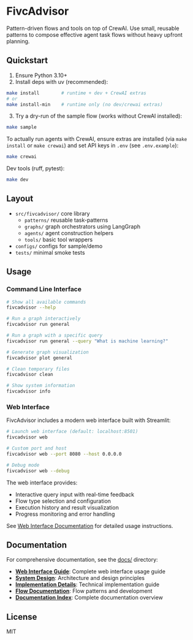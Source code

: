 # FivcAdvisor

Pattern-driven flows and tools on top of CrewAI. Use small, reusable patterns to compose effective agent task flows without heavy upfront planning.

## Quickstart

1. Ensure Python 3.10+
2. Install deps with uv (recommended):

```bash
make install        # runtime + dev + CrewAI extras
# or
make install-min    # runtime only (no dev/crewai extras)
```

3. Try a dry-run of the sample flow (works without CrewAI installed):

```bash
make sample
```

To actually run agents with CrewAI, ensure extras are installed (via `make install` or `make crewai`) and set API keys in `.env` (see `.env.example`):

```bash
make crewai
```

Dev tools (ruff, pytest):

```bash
make dev
```

## Layout

- `src/fivcadvisor/` core library
  - `patterns/` reusable task-patterns
  - `graphs/` graph orchestrators using LangGraph
  - `agents/` agent construction helpers
  - `tools/` basic tool wrappers
- `configs/` configs for sample/demo
- `tests/` minimal smoke tests

## Usage

### Command Line Interface

```bash
# Show all available commands
fivcadvisor --help

# Run a graph interactively
fivcadvisor run general

# Run a graph with a specific query
fivcadvisor run general --query "What is machine learning?"

# Generate graph visualization
fivcadvisor plot general

# Clean temporary files
fivcadvisor clean

# Show system information
fivcadvisor info
```

### Web Interface

FivcAdvisor includes a modern web interface built with Streamlit:

```bash
# Launch web interface (default: localhost:8501)
fivcadvisor web

# Custom port and host
fivcadvisor web --port 8080 --host 0.0.0.0

# Debug mode
fivcadvisor web --debug
```

The web interface provides:
- Interactive query input with real-time feedback
- Flow type selection and configuration
- Execution history and result visualization
- Progress monitoring and error handling

See [Web Interface Documentation](docs/WEB_INTERFACE.md) for detailed usage instructions.

## Documentation

For comprehensive documentation, see the [docs/](docs/) directory:

- **[Web Interface Guide](docs/WEB_INTERFACE.md)**: Complete web interface usage guide
- **[System Design](docs/DESIGN.md)**: Architecture and design principles
- **[Implementation Details](docs/STREAMLIT_IMPLEMENTATION.md)**: Technical implementation guide
- **[Flow Documentation](docs/DEFAULT_FLOW.md)**: Flow patterns and development
- **[Documentation Index](docs/README.md)**: Complete documentation overview

## License
MIT
